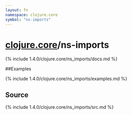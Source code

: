 ```yaml
---
layout: fn
namespace: clojure.core
symbol: "ns-imports"
---
```


# [clojure.core](../)/ns-imports

{% include 1.4.0/clojure.core/ns_imports/docs.md %}

##Examples

{% include 1.4.0/clojure.core/ns_imports/examples.md %}
## Source
{% include 1.4.0/clojure.core/ns_imports/src.md %}

